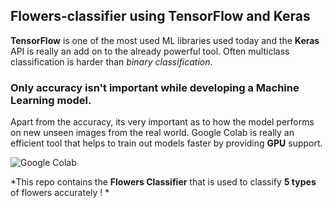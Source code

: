 ## Flowers-classifier using TensorFlow and Keras

   **TensorFlow** is one of the most used ML libraries used today and the **Keras** API is really an add on to the already powerful tool. 
Often multiclass classification is harder than *binary classification*.

### Only accuracy isn't important while developing a Machine Learning model.
Apart from the accuracy, its very important as to how the model performs on new unseen images from the real world. Google Colab is 
really an efficient tool that helps to train out models faster by providing **GPU** support. 

![Google Colab](https://miro.medium.com/max/2560/1*8N7xbq6ahVvWkEq_S5EhMA.jpeg)

*This repo contains the **Flowers Classifier** that is used to classify **5 types** of flowers accurately ! *
